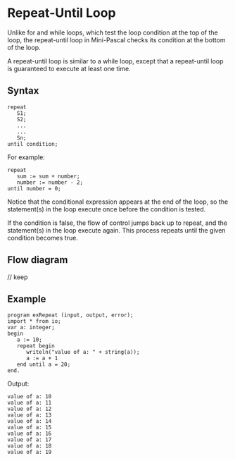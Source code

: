 # Repeat-Until Loop
Unlike for and while loops, which test the loop condition at the top of the loop, the repeat-until loop in Mini-Pascal checks its condition at the bottom of the loop.

A repeat-until loop is similar to a while loop, except that a repeat-until loop is guaranteed to execute at least one time.

## Syntax
```
repeat
   S1;
   S2;
   ...
   ...
   Sn;
until condition;
```

For example:
```
repeat
   sum := sum + number;
   number := number - 2;
until number = 0;
```
Notice that the conditional expression appears at the end of the loop, so the statement(s) in the loop execute once before the condition is tested.

If the condition is false, the flow of control jumps back up to repeat, and the statement(s) in the loop execute again. This process repeats until the given condition becomes true.

## Flow diagram
// keep

## Example
```
program exRepeat (input, output, error);
import * from io;
var a: integer;
begin
   a := 10;
   repeat begin
      writeln("value of a: " + string(a));
      a := a + 1
   end until a = 20;
end.
```
Output:
```
value of a: 10
value of a: 11
value of a: 12
value of a: 13
value of a: 14
value of a: 15
value of a: 16
value of a: 17
value of a: 18
value of a: 19
```
